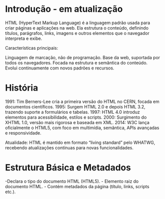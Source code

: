 # Introdução - em atualização

HTML (HyperText Markup Language) é a linguagem padrão usada para criar páginas e aplicações na web. Ela estrutura o conteúdo, definindo títulos, parágrafos, links, imagens e outros elementos que o navegador interpreta e exibe.

Características principais:

Linguagem de marcação, não de programação.
Base da web, suportada por todos os navegadores.
Focada na estrutura e semântica do conteúdo.
Evolui continuamente com novos padrões e recursos.

# História

1991: Tim Berners-Lee cria a primeira versão do HTML no CERN, focada em documentos científicos.
1995: Surgem HTML 2.0 e depois HTML 3.2, trazendo suporte a formulários e tabelas.
1997: HTML 4.0 introduz elementos para acessibilidade, estilos e scripts.
2000: Surgimento do XHTML 1.0, versão mais rigorosa e baseada em XML.
2014: W3C lança oficialmente o HTML5, com foco em multimídia, semântica, APIs avançadas e responsividade.

Atualidade: HTML é mantido em formato “living standard” pelo WHATWG, recebendo atualizações contínuas para novas funcionalidades.

# Estrutura Básica e Metadados

<!DOCTYPE>-Declara o tipo do documento HTML (HTML5).
<html> - Elemento raiz do documento HTML.
<head> - Contém metadados da página (título, links, scripts etc.).
<title> - Define o título da página mostrado na aba do navegador.
<base> - Define URL base para links relativos.
<link> - Relaciona documento a recurso externo (CSS, favicon etc.).
<meta> - Define metadados (charset, viewport, descrição etc.).
<style> - Adiciona CSS embutido.
<script> - Insere ou referencia código JavaScript.
<noscript> - Conteúdo alternativo quando JavaScript está desabilitado.

# Estrutura de Conteúdo Semântico

<body> - Corpo da página, conteúdo visível.
<header> - Cabeçalho de página ou seção.
<footer> - Rodapé de página ou seção.
<main> - Conteúdo principal único da página.
<section> - Seção temática ou agrupamento de conteúdo.
<article> - Conteúdo independente e reutilizável (ex: post, notícia).
<aside> - Conteúdo complementar ou lateral (barra lateral, widgets).
<nav> - Área de links de navegação.
<h1> a <h6> - Títulos de seção, do mais importante (<h1>) ao menos (<h6>).
<address> - Informações de contato.
<hr> - Linha horizontal separadora temática.
<br> - Quebra de linha.
<p> - Parágrafo de texto.
<pre> - Texto pré-formatado (mantém espaçamento e quebras).

# Formatação e Texto

<abbr> - Abreviação com explicação (via atributo title).
<b> - Negrito (sem ênfase semântica).
<bdi> - Isola texto com direção bidirecional independente.
<bdo> - Altera a direção do texto (ex: LTR, RTL).
<cite> - Citação de fonte ou obra.
<code> - Trecho de código.
<data> - Dado legível e acessível para máquina (atributo value).
<dfn> - Definição de termo.
<em> - Ênfase textual (geralmente itálico).
<i> - Itálico sem ênfase semântica.
<kbd> - Entrada do teclado.
<mark> - Destaque (marca-texto).
<q> - Citação curta (aspas automáticas).
<rp> - Texto alternativo para navegadores sem suporte a <ruby>.
<rt> - Anotação ruby (pronúncia, transliteração).
<ruby> - Texto com anotação ruby (ex: japonês).
<s> - Texto riscado (obsoleto, incorreto).
<samp> - Saída de programa ou sistema.
<small> - Texto de menor importância.
<span> - Container genérico inline.
<strong> - Ênfase forte (geralmente negrito).
<sub> - Texto subscrito (abaixo da linha).
<sup> - Texto sobrescrito (acima da linha).
<time> - Data ou hora com valor legível por máquina.
<u> - Texto sublinhado (semântico, ex: erro ortográfico).
<var> - Representa variável.
<wbr> - Ponto opcional de quebra de linha.

# Listas

<ul> - Lista não ordenada.
<ol> - Lista ordenada.
<li> - Item de lista.
<dl> - Lista de definições.
<dt> - Termo da definição.
<dd> - Descrição do termo.

# Tabelas

<table> - Define tabela.
<caption> - Legenda da tabela.
<colgroup> - Agrupamento de colunas.
<col> - Define estilo/estrutura de coluna..
<thead> - Cabeçalho da tabela.
<tbody> - Corpo da tabela.
<tfoot> - Rodapé da tabela.
<tr> - Linha da tabela.
<td> - Célula de dados.
<th> - Célula de cabeçalho.

# Mídia e Multimídia

<img> - Imagem.
<map> - Mapa de imagem com áreas clicáveis.
<area> - Área clicável dentro de um mapa de imagem.
<picture> - Agrupamento de múltiplas fontes de imagem (responsivo).
<source> - Fonte alternativa para <picture>, <audio> ou <video>.
<figcaption> - Legenda para mídia ou figura.
<figure> - Container para mídia com legenda.
<audio> - Áudio embutido.
<video> - Vídeo embutido.
<track> - Faixa de texto para legendas/captions em <video> ou <audio>.
<embed> - Incorporação genérica de conteúdo externo.
<object> - Objeto externo (plugin, app etc.).
<param> - Parâmetro para <object>.
<iframe> - Janela embutida que exibe outro conteúdo HTML.

# Formulários e Interação com Usuário

<form> - Formulário para envio de dados.
<input> - Campo de entrada (texto, checkbox, rádio etc.).
<textarea> - Área de texto multilinha.
<button> - Botão clicável.
<select> - Lista suspensa.
<option> - Opção dentro de <select>.
<optgroup> - Agrupamento de opções.
<label> - Rótulo associado a campo de formulário.
<fieldset> - Agrupamento visual e semântico de campos.
<legend> - Legenda para <fieldset>.
<datalist> - Lista de sugestões para <input>.
<output> - Exibe resultado de cálculo.
<meter> - Medidor de valor dentro de faixa.
<progress> - Barra de progresso.

# Tag / Motivo da Obsolescência / Substituição Recomendada - Observação

<acronym> - Foi substituída por <abbr>. - Use <abbr> para abreviações.
<applet> - Plugins Java obsoletos, inseguro e descontinuado. - Use <object> ou tecnologias modernas (JS, HTML5).
<basefont> - Controle de fonte via CSS. - Use CSS para definir fontes.
<big> - Controle de tamanho via CSS. - Use CSS (font-size).
<center> - Alinhamento via CSS. - Use CSS (text-align: center).
<dir> - Listas de diretórios, substituída por <ul>. - Use <ul>.
<font> - Controle de estilo via CSS. - Use CSS para definir cor, fonte, tamanho.
<frame>, <frameset>, <noframes> - Estrutura com frames foi descontinuada. - Use <iframe> ou layouts modernos CSS/JS.
<isindex> - Elemento de busca simples obsoleto. - Use <input> dentro de <form>.
<strike> - Texto riscado, substituído por <s>. - Use <s> para texto riscado.
<tt> - Fonte monoespaçada via tag, não mais usada. - Use CSS (font-family: monospace).
<u> - Uso antigo para sublinhado, redefinida semântica. - Pode ser usado para indicar texto sublinhado ou erro ortográfico.
<xmp> - Exibição de código pré-formatado, perigoso. - Use <pre><code> para código pré-formatado.
<keygen> - Elemento para geração de chaves criptográficas. - Substituído por Web Crypto API.
